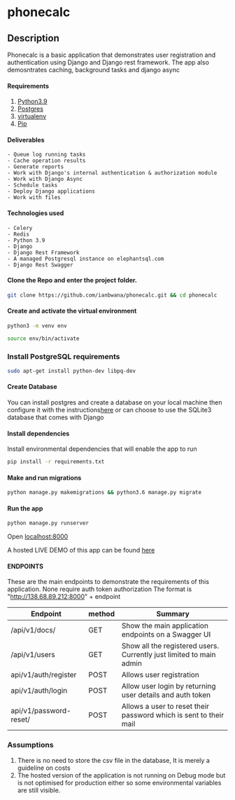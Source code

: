 # phonecalc


## Description
Phonecalc is a basic application that demonstrates user registration and authentication using Django and Django rest framework. The app also demosntrates caching, background tasks and django async

#### Requirements
1. [Python3.9](https://www.python.org/downloads/)
2. [Postgres](https://www.postgresql.org/download/)
3. [virtualenv](https://virtualenv.pypa.io/en/stable/installation/)
4. [Pip](https://pip.pypa.io/en/stable/installing/)



#### Deliverables
    - Queue log running tasks
    - Cache operation results
    - Generate reports
    - Work with Django's internal authentication & authorization module
    - Work with Django Async
    - Schedule tasks
    - Deploy Django applications
    - Work with files



#### Technologies used
    - Celery
    - Redis
    - Python 3.9
    - Django
    - Django Rest Framework
    - A managed Postgresql instance on elephantsql.com
    - Django Rest Swagger

#### Clone the Repo and enter the project folder.
```bash
git clone https://github.com/ianbwana/phonecalc.git && cd phonecalc
```
#### Create and activate the virtual environment
```bash
python3 -m venv env
```

```bash
source env/bin/activate
```
### Install PostgreSQL requirements
```bash
sudo apt-get install python-dev libpq-dev
```
#### Create Database
You can install postgres and create a database on your local machine then configure it with the instructions[here](https://www.digitalocean.com/community/tutorials/how-to-use-postgresql-with-your-django-application-on-ubuntu-14-04) or can choose to use the 
SQLite3 database that comes with Django

#### Install dependencies
Install environmental dependencies that will enable the app to run
```bash
pip install -r requirements.txt
```

#### Make and run migrations
```bash
python manage.py makemigrations && python3.6 manage.py migrate
```

#### Run the app
```bash
python manage.py runserver
```
Open [localhost:8000](http://127.0.0.1:8000/)



A hosted LIVE DEMO of this app can be found [here](http://138.68.89.212:8000/)


#### ENDPOINTS
These are the main endpoints to demonstrate the requirements of this application. None require auth token authorization
The format is "http://138.68.89.212:8000" + endpoint

| Endpoint  | method |Summary|             
| ------------- | ------------- |------------|
| /api/v1/docs/  | GET          |  Show the main application endpoints on a Swagger UI
| /api/v1/users  | GET  | Show all the registered users. Currently just limited to main admin            |
| api/v1/auth/register  | POST  | Allows user registration          |
| api/v1/auth/login   | POST  | Allow user login by returning user details and auth token           |
| api/v1/password-reset/  | POST  | Allows a user to reset their password which is sent to their mail           |


### Assumptions
1. There is no need to store the csv file in the database, It is merely a guideline on costs
2. The hosted version of the application is not running on Debug mode but is not optimised for production either so some environmental variables are still visible.

